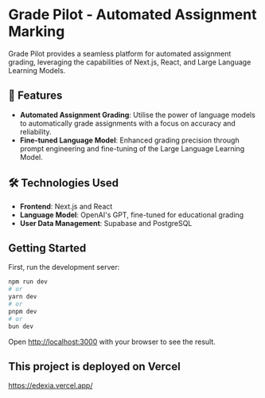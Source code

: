 # Grade Pilot - Automated Assignment Marking

Grade Pilot provides a seamless platform for automated assignment grading, leveraging the capabilities of Next.js, React, and Large Language Learning Models. 

## 🌟 Features
- **Automated Assignment Grading**: Utilise the power of language models to automatically grade assignments with a focus on accuracy and reliability.
- **Fine-tuned Language Model**: Enhanced grading precision through prompt engineering and fine-tuning of the Large Language Learning Model.

## 🛠️ Technologies Used
- **Frontend**: Next.js and React
- **Language Model**: OpenAI's GPT, fine-tuned for educational grading
- **User Data Management**: Supabase and PostgreSQL

## Getting Started

First, run the development server:

```bash
npm run dev
# or
yarn dev
# or
pnpm dev
# or
bun dev
```

Open [http://localhost:3000](http://localhost:3000) with your browser to see the result.

## This project is deployed on Vercel
https://edexia.vercel.app/